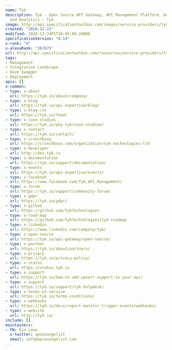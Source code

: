 ```yaml
---
name: Tyk
description: Tyk - Open Source API Gateway, API Management Platform, Developer Portal
  and Analytics - Tyk
image: http://api.specificationtoolbox.com/images/service-providers/tyk.jpg
created: "2020-12-23"
modified: 2020-12-24PST10:05:00-28800
specificationVersion: "0.14"
x-rank: "9"
x-alexaRank: "367675"
url: http://api.specificationtoolbox.com/resources/service-providers/tyk/
tags:
- Management
- Integration Landscape
- Have Swagger
- Deployment
apis: []
x-common:
- type: x-about
  url: https://tyk.io/about/company/
- type: x-blog
  url: https://tyk.io/api-expertise/blog/
- type: x-blog-rss
  url: https://tyk.io/feed/
- type: x-case-studies
  url: https://tyk.io/why-tyk/case-studies/
- type: x-contact
  url: https://tyk.io/contact/
- type: x-crunchbase
  url: https://crunchbase.com/organization/tyk-technologies-ltd
- type: x-developer
  url: http://dev.tyk.io
- type: x-documentation
  url: https://tyk.io/support/documentation/
- type: x-events
  url: https://tyk.io/api-expertise/events/
- type: x-facebook
  url: https://www.facebook.com/Tyk.API.Management/
- type: x-forum
  url: https://tyk.io/support/community-forum/
- type: x-gdpr
  url: https://tyk.io/gdpr/
- type: x-github
  url: https://github.com/TykTechnologies
- type: x-road-map
  url: https://github.com/TykTechnologies/tyk-roadmap
- type: x-linkedin
  url: https://www.linkedin.com/company/tyk/
- type: x-open-source
  url: https://tyk.io/api-gateway/open-source/
- type: x-partner
  url: https://tyk.io/about/partners/
- type: x-privacy
  url: https://tyk.io/privacy-policy/
- type: x-status
  url: https://status.tyk.io
- type: x-support
  url: https://tyk.io/how-to-add-upsert-support-to-your-api/
- type: x-support
  url: https://tyk.io/support/tyk-helpdesk/
- type: x-terms-of-service
  url: https://tyk.io/terms-conditions/
- type: x-webhooks
  url: https://tyk.io/docs/report-monitor-trigger-events/webhooks/
- type: x-website
  url: http://tyk.io/
include: []
maintainers:
- FN: Kin Lane
  x-twitter: apievangelist
  email: info@apievangelist.com
...
```

